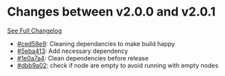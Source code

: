# Changes between v2.0.0 and v2.0.1

[See Full Changelog](https://github.com/pydio/cells-client/compare/v2.0.0...v2.0.1)

- [#ced58e9](https://github.com/pydio/cells-client/commit/ced58e9ae883c07d2470a82acf3ec55c937c4e78): Cleaning dependancies to make build happy
- [#5eba413](https://github.com/pydio/cells-client/commit/5eba4132141baa38ada977faf23fda09e9b75460): Add necessary dependency
- [#1e0a7a4](https://github.com/pydio/cells-client/commit/1e0a7a4f86a36d06ce89f8fc99931f55573d099c): Clean dependencies before release
- [#dbb9a02](https://github.com/pydio/cells-client/commit/dbb9a02d4bcf3dce256911aa32796b12276a259c): check if node are empty to avoid running with empty nodes
